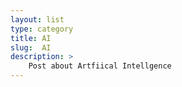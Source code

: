 ```yaml
---
layout: list
type: category
title: AI
slug:  AI
description: > 
    Post about Artfiical Intellgence
---
```

